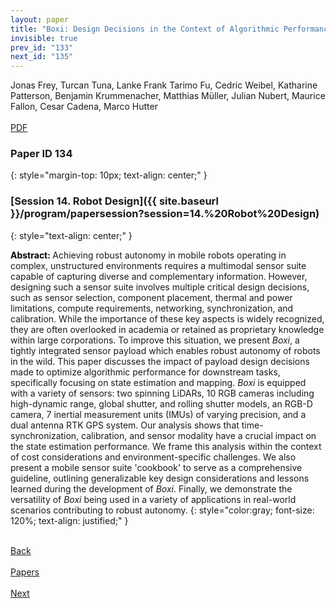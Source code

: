```yaml
---
layout: paper
title: "Boxi: Design Decisions in the Context of Algorithmic Performance for Robotics"
invisible: true
prev_id: "133"
next_id: "135"
---
```

<div class="paper-authors">
  <div class="paper-author-box">
    <div class="paper-author-name">Jonas Frey, Turcan Tuna, Lanke Frank Tarimo Fu, Cedric Weibel, Katharine Patterson, Benjamin Krummenacher, Matthias Müller, Julian Nubert, Maurice Fallon, Cesar Cadena, Marco Hutter</div>
    <div class="paper-author-uni"></div>
  </div>
</div>

<div class="paper-pdf-modern">
  <div class="paper-menu-icon">
    <a href="https://www.roboticsproceedings.org/rss21/p134.pdf" title="Download PDF" target="_blank">
      <i class="fa fa-file-pdf-o"></i><br>
      <span class="paper-menu-label">PDF</span>
    </a>
  </div>
</div>

### Paper ID 134
{: style="margin-top: 10px; text-align: center;" }

### [Session 14. Robot Design]({{ site.baseurl }}/program/papersession?session=14.%20Robot%20Design)
{: style="text-align: center;" }

<b style="color: black;">Abstract: </b>Achieving robust autonomy in mobile robots operating in complex, unstructured environments requires a multimodal sensor suite capable of capturing diverse and complementary information. However, designing such a sensor suite involves multiple critical design decisions, such as sensor selection, component placement, thermal and power limitations, compute requirements, networking, synchronization, and calibration. While the importance of these key aspects is widely recognized, they are often overlooked in academia or retained as proprietary knowledge within large corporations. To improve this situation, we present *Boxi*, a tightly integrated sensor payload which enables robust autonomy of robots in the wild. This paper discusses the impact of payload design decisions made to optimize algorithmic performance for downstream tasks, specifically focusing on state estimation and mapping. *Boxi* is equipped with a variety of sensors: two spinning LiDARs, 10 RGB cameras including high-dynamic range, global shutter, and rolling shutter models, an RGB-D camera, 7 inertial measurement units (IMUs) of varying precision, and a dual antenna RTK GPS system. Our analysis shows that time-synchronization, calibration, and sensor modality have a crucial impact on the state estimation performance. We frame this analysis within the context of cost considerations and environment-specific challenges. We also present a mobile sensor suite 'cookbook' to serve as a comprehensive guideline, outlining generalizable key design considerations and lessons learned during the development of *Boxi*. Finally, we demonstrate the versatility of *Boxi* being used in a variety of applications in real-world scenarios contributing to robust autonomy.
{: style="color:gray; font-size: 120%; text-align: justified;" }

<div class="paper-menu">
  <div class="paper-menu-inner">
    <a href="{{ site.baseurl }}/program/papers/133/" title="Previous Paper">
            <div class="paper-menu-icon">
                <i class="fa fa-chevron-left"></i><br>
                <span class="paper-menu-label">Back</span>
            </div>
        </a>
    <a href="{{ site.baseurl }}/program/papers" title="All Papers">
      <div class="paper-menu-icon">
        <i class="fa fa-list"></i><br>
        <span class="paper-menu-label">Papers</span>
      </div>
    </a>
    <a href="{{ site.baseurl }}/program/papers/135/" title="Next Paper">
            <div class="paper-menu-icon">
                <i class="fa fa-chevron-right"></i><br>
                <span class="paper-menu-label">Next</span>
            </div>
        </a>
  </div>
</div>
